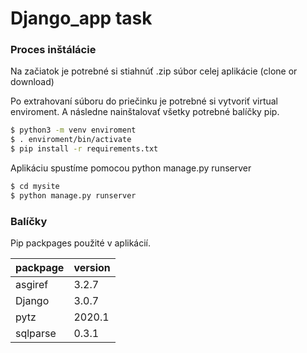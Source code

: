 # Django_app task

### Proces inštálácie

Na začiatok je potrebné si stiahnúť .zip súbor celej aplikácie (clone or download)

Po extrahovaní súboru do priečinku je potrebné si vytvoriť virtual enviroment. A následne nainštalovať všetky potrebné balíčky pip.

```sh
$ python3 -m venv enviroment
$ . enviroment/bin/activate
$ pip install -r requirements.txt
```

Aplikáciu spustíme pomocou python manage.py runserver

```sh
$ cd mysite
$ python manage.py runserver
```

### Balíčky

Pip packpages použité v aplikácií.

| packpage | version |
| ------ | ------ |
| asgiref | 3.2.7|
| Django | 3.0.7|
| pytz| 2020.1 |
| sqlparse |0.3.1|
